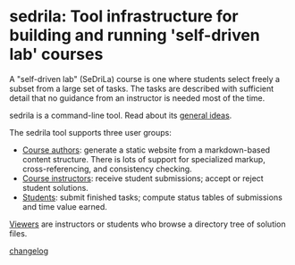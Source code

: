 # sedrila: Tool infrastructure for building and running 'self-driven lab' courses

A "self-driven lab" (SeDriLa) course is one where students select freely 
a subset from a large set of tasks.
The tasks are described with sufficient detail that no guidance from an instructor
is needed most of the time.

sedrila is a command-line tool. Read about its [general ideas](general_ideas.md).

The sedrila tool supports three user groups:

- [Course authors](authors.md): 
  generate a static website from a markdown-based content structure.
  There is lots of support for specialized markup, cross-referencing, and consistency checking. 
- [Course instructors](instructors.md): 
  receive student submissions; accept or reject student solutions.
- [Students](students.md):
  submit finished tasks; compute status tables of submissions and time value earned.

[Viewers](viewer.md) are instructors or students who browse a directory tree of solution files.  

[changelog](changelog.md)